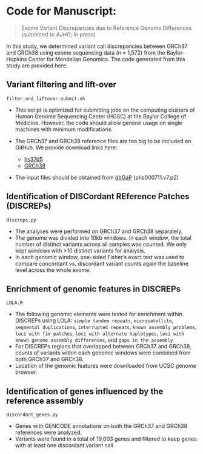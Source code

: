 # Code for Manuscript:
> Exome Variant Discrepancies due to Reference Genome Differences (submitted to *AJHG*; in press)

In this study, we determined variant call discrepancies between GRCh37 and GRCh38 using exome sequencing data (n = 1,572) from the Baylor-Hopkins Center for Mendelian Genomics. The code generated from this study are provided here. 

## Variant filtering and lift-over
`filter_and_liftover.submit.sh`

* This script is optimized for submitting jobs on the computing clusters of Human Genome Sequencing Center (HGSC) at the Baylor College of Medicine. However, the code should allow general usage on single machines with minimum modifications.  

* The GRCh37 and GRCh38 reference files are too big to be included on GitHub. We provide download links here:
    * [hs37d5](ftp://ftp.1000genomes.ebi.ac.uk/vol1/ftp/technical/reference/phase2_reference_assembly_sequence/hs37d5.fa.gz)
    * [GRCh38](ftp://ftp.1000genomes.ebi.ac.uk/vol1/ftp/technical/reference/GRCh38_reference_genome/GRCh38_full_analysis_set_plus_decoy_hla.fa)

* The input files should be obtained from [dbGaP](https://www.ncbi.nlm.nih.gov/projects/gap/cgi-bin/study.cgi?study_id=phs000711.v7.p2) (phs000711.v7.p2)

## Identification of DISCordant REference Patches (DISCREPs)
`discreps.py`

* The analyses were performed on GRCh37 and GRCh38 separately. 
* The genome was divided into 10kb windows. In each window, the total number of distinct variants across all samples was counted. We only kept windows with >10 distinct variants for analysis. 
* In each genomic window, one-sided Fisher’s exact test was used to compare concordant vs. discordant variant counts again the baseline level across the whole exome.  

## Enrichment of genomic features in DISCREPs
`LOLA.R`

* The following genomic elements were tested for enrichment within DISCREPs using LOLA:
`simple tandem repeats`, `microsatellite`, `segmental duplications`, `interrupted repeats`, `known assembly problems`, `loci with fix patches`, `loci with alternate haplotypes`, `loci with known genome assembly differences`, and `gaps in the assembly`
* For DISCREPs regions that overlapped between GRCh37 and GRCh38, counts of variants within each genomic windows were combined from both GRCh37 and GRCh38.
* Location of the genomic features were downloaded from UCSC genome browser.

## Identification of genes influenced by the reference assembly
`discordant_genes.py`

* Genes with GENCODE annotations on both the GRCh37 and GRCh38 references were analyzed. 
* Variants were found in a total of 19,003 genes and filtered to keep genes with at least one discordant variant call 

